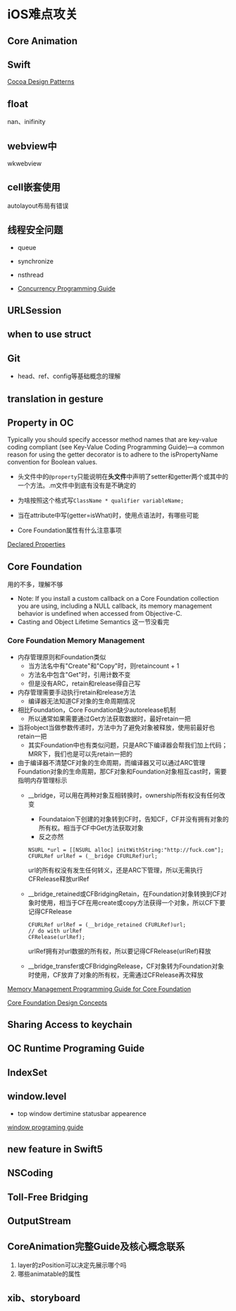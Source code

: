 # iOS难点攻关

## Core Animation

## Swift
[Cocoa Design Patterns](https://developer.apple.com/documentation/swift/cocoa_design_patterns)

## float
nan、inifinity
## webview中
wkwebview
## cell嵌套使用

autolayout布局有错误

## 线程安全问题

- queue
- synchronize
- nsthread

- [Concurrency Programming Guide](https://developer.apple.com/library/archive/documentation/General/Conceptual/ConcurrencyProgrammingGuide/Introduction/Introduction.html#//apple_ref/doc/uid/TP40008091-CH1-SW1)

## URLSession

## when to use struct

## Git
- head、ref、config等基础概念的理解

## translation in gesture

## Property in OC

Typically you should specify accessor method names that are key-value coding compliant (see Key-Value Coding Programming Guide)—a common reason for using the getter decorator is to adhere to the isPropertyName convention for Boolean values.

- 头文件中的`@property`只能说明在**头文件**中声明了setter和getter两个或其中的一个方法。.m文件中到底有没有是不确定的

- 为啥按照这个格式写`ClassName * qualifier variableName;`
- 当在attribute中写(getter=isWhat)时，使用点语法时，有哪些可能
- Core Foundation属性有什么注意事项

[Declared Properties](https://developer.apple.com/library/archive/documentation/Cocoa/Conceptual/ObjectiveC/Chapters/ocProperties.html#//apple_ref/doc/uid/TP30001163-CH17-SW1)

## Core Foundation

用的不多，理解不够

- Note: If you install a custom callback on a Core Foundation collection you are using, including a NULL callback, its memory management behavior is undefined when accessed from Objective-C.
- Casting and Object Lifetime Semantics 这一节没看完

### Core Foundation Memory Management

- 内存管理原则和Foundation类似
	- 当方法名中有"Create"和"Copy"时，则retaincount + 1
	- 方法名中包含"Get"时，引用计数不变
	- 但是没有ARC，retain和release得自己写
- 内存管理需要手动执行retain和release方法
	- 编译器无法知道CF对象的生命周期情况
- 相比Foundation，Core Foundation缺少autorelease机制
	- 所以通常如果需要通过Get方法获取数据时，最好retain一把
- 当将object当做参数传递时，方法中为了避免对象被释放，使用前最好也retain一把
	- 其实Foundation中也有类似问题，只是ARC下编译器会帮我们加上代码；MRR下，我们也是可以先retain一把的
- 由于编译器不清楚CF对象的生命周期，而编译器又可以通过ARC管理Foundation对象的生命周期，那CF对象和Foundation对象相互cast时，需要指明内存管理标示
	- \_\_bridge，可以用在两种对象互相转换时，ownership所有权没有任何改变
		- Foundataion下创建的对象转到CF时，告知CF，CF并没有拥有对象的所有权。相当于CF中Get方法获取对象
		- 反之亦然
		
		```
		NSURL *url = [[NSURL alloc] initWithString:"http://fuck.com"];
    	CFURLRef urlRef = (__bridge CFURLRef)url;
		```
		url的所有权没有发生任何转义，还是ARC下管理，所以无需执行CFRelease释放urlRef
	- \_\_bridge\_retained或CFBridgingRetain，在Foundation对象转换到CF对象时使用，相当于CF在用create或copy方法获得一个对象，所以CF下要记得CFRelease		
		```
		CFURLRef urlRef = (__bridge_retained CFURLRef)url;
		// do with urlRef
		CFRelease(urlRef);
		```
		urlRef拥有对url数据的所有权，所以要记得CFRelease(urlRef)释放
		
	- \_\_bridge_transfer或CFBridgingRelease，CF对象转为Foundation对象时使用，CF放弃了对象的所有权，无需通过CFRelease再次释放		

[Memory Management Programming Guide for Core Foundation](https://developer.apple.com/library/archive/documentation/CoreFoundation/Conceptual/CFMemoryMgmt/CFMemoryMgmt.html#//apple_ref/doc/uid/10000127i)


[Core Foundation Design Concepts](https://developer.apple.com/library/archive/documentation/CoreFoundation/Conceptual/CFDesignConcepts/CFDesignConcepts.html#//apple_ref/doc/uid/10000122-SW1)


## Sharing Access to keychain

## OC Runtime Programing Guide


## IndexSet

## window.level
- top window dertimine statusbar appearence

[window programing guide](https://developer.apple.com/library/archive/documentation/WindowsViews/Conceptual/WindowAndScreenGuide/Introduction/Introduction.html#//apple_ref/doc/uid/TP40012555-CH1-SW1)

## new feature in Swift5

## NSCoding

## Toll-Free Bridging

## OutputStream

## CoreAnimation完整Guide及核心概念联系

1. layer的zPosition可以决定先展示哪个吗
2. 哪些animatable的属性

## xib、storyboard

